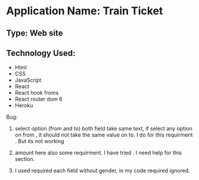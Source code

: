 # Application Name: Train Ticket

## Type: Web site

## Technology Used:
 - Html
 - CSS
 - JavaScript
 - React
 - React hook froms
 - React router dom 6
 - Heroku

 Bug:
 1. select option (from and to) both field take same text, if select any option on from , it should not take the same value on to. I do for this requirment . But its not working 
 2. amount here also some requirment. I have tried . I need help for this section.

 3. I used required each field without gender, in my code required ignored.
